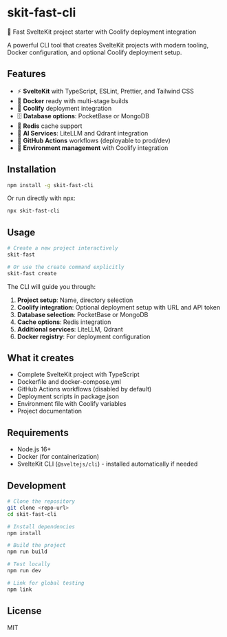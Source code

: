 # skit-fast-cli

🚀 Fast SvelteKit project starter with Coolify deployment integration

A powerful CLI tool that creates SvelteKit projects with modern tooling, Docker configuration, and optional Coolify deployment setup.

## Features

- ⚡ **SvelteKit** with TypeScript, ESLint, Prettier, and Tailwind CSS
- 🐳 **Docker** ready with multi-stage builds
- 🌊 **Coolify** deployment integration
- 🗄️ **Database options**: PocketBase or MongoDB
- 🔴 **Redis** cache support
- 🤖 **AI Services**: LiteLLM and Qdrant integration
- 🚀 **GitHub Actions** workflows (deployable to prod/dev)
- 📝 **Environment management** with Coolify integration

## Installation

```bash
npm install -g skit-fast-cli
```

Or run directly with npx:

```bash
npx skit-fast-cli
```

## Usage

```bash
# Create a new project interactively
skit-fast

# Or use the create command explicitly
skit-fast create
```

The CLI will guide you through:

1. **Project setup**: Name, directory selection
2. **Coolify integration**: Optional deployment setup with URL and API token
3. **Database selection**: PocketBase or MongoDB
4. **Cache options**: Redis integration
5. **Additional services**: LiteLLM, Qdrant
6. **Docker registry**: For deployment configuration

## What it creates

- Complete SvelteKit project with TypeScript
- Dockerfile and docker-compose.yml
- GitHub Actions workflows (disabled by default)
- Deployment scripts in package.json
- Environment file with Coolify variables
- Project documentation

## Requirements

- Node.js 16+
- Docker (for containerization)
- SvelteKit CLI (`@sveltejs/cli`) - installed automatically if needed

## Development

```bash
# Clone the repository
git clone <repo-url>
cd skit-fast-cli

# Install dependencies
npm install

# Build the project
npm run build

# Test locally
npm run dev

# Link for global testing
npm link
```

## License

MIT